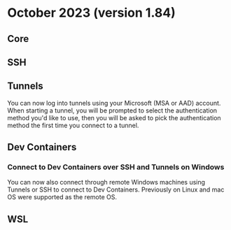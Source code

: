 # October 2023 (version 1.84)

## Core

## SSH

## Tunnels

You can now log into tunnels using your Microsoft (MSA or AAD) account. When starting a tunnel, you will be prompted to select the authentication method you'd like to use, then you will be asked to pick the authentication method the first time you connect to a tunnel.

## Dev Containers

### Connect to Dev Containers over SSH and Tunnels on Windows

You can now also connect through remote Windows machines using Tunnels or SSH to connect to Dev Containers. Previously on Linux and mac OS were supported as the remote OS.

## WSL
